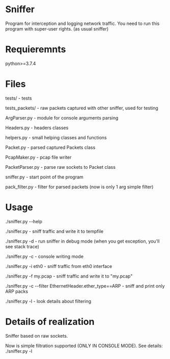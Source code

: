 # Sniffer

Program for interception and logging network traffic.
You need to run this program with super-user rights. (as usual sniffer)


# Requieremnts

python>=3.7.4

# Files

tests/ - tests

tests_packets/ - raw packets captured with other sniffer, used for testing

ArgParser.py - module for console arguments parsing

Headers.py - headers classes 

helpers.py - small helping classes and functions

Packet.py - parsed captured Packets class

PcapMaker.py - pcap file writer 

PacketParser.py - parse raw sockets to Packet class

sniffer.py - start point of the program

pack_filter.py - filter for parsed packets (now is only 1 arg simple filter)


# Usage

./sniffer.py --help

./sniffer.py - sniff traffic and write it to tempfile

./sniffer.py -d - run sniffer in debug mode (when you get exception, you'll see stack trace)

./sniffer.py -c - console writing mode

./sniffer.py -i eth0 - sniff traffic from eth0 interface

./sniffer.py -f my.pcap - sniff traffic and write it to "my.pcap"

./sniffer.py -c --filter EthernetHeader.ether_type==ARP - sniff and print only ARP packs

./sniffer.py -l - look details about filtering


# Details of realization

Sniffer based on raw sockets.

Now is simple filtration supported (ONLY IN CONSOLE MODE). See details: ./sniffer.py -l
